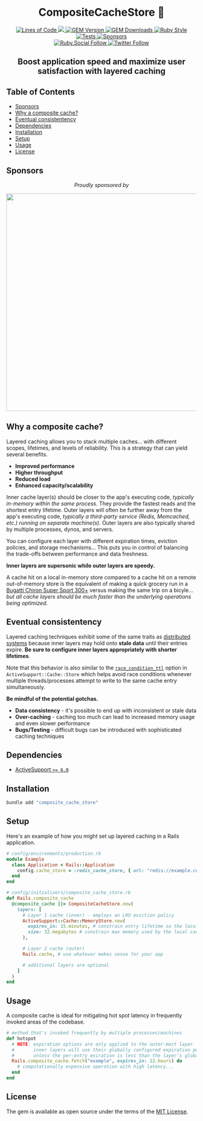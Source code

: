 <p align="center">
  <h1 align="center">CompositeCacheStore 🚀</h1>
  <p align="center">
    <a href="http://blog.codinghorror.com/the-best-code-is-no-code-at-all/">
      <img alt="Lines of Code" src="https://img.shields.io/badge/loc-119-47d299.svg" />
    </a>
    <a href="https://codeclimate.com/github/hopsoft/composite_cache_store/maintainability">
      <img src="https://api.codeclimate.com/v1/badges/80bcd3acced072534a3a/maintainability" />
    </a>
    <a href="https://rubygems.org/gems/composite_cache_store">
      <img alt="GEM Version" src="https://img.shields.io/gem/v/composite_cache_store?color=168AFE&include_prereleases&logo=ruby&logoColor=FE1616">
    </a>
    <a href="https://rubygems.org/gems/composite_cache_store">
      <img alt="GEM Downloads" src="https://img.shields.io/gem/dt/composite_cache_store?color=168AFE&logo=ruby&logoColor=FE1616">
    </a>
    <a href="https://github.com/testdouble/standard">
      <img alt="Ruby Style" src="https://img.shields.io/badge/style-standard-168AFE?logo=ruby&logoColor=FE1616" />
    </a>
    <a href="https://github.com/hopsoft/composite_cache_store/actions/workflows/tests.yml">
      <img alt="Tests" src="https://github.com/hopsoft/composite_cache_store/actions/workflows/tests.yml/badge.svg" />
    </a>
    <a href="https://github.com/sponsors/hopsoft">
      <img alt="Sponsors" src="https://img.shields.io/github/sponsors/hopsoft?color=eb4aaa&logo=GitHub%20Sponsors" />
    </a>
    <br>
    <a href="https://ruby.social/@hopsoft">
      <img alt="Ruby.Social Follow" src="https://img.shields.io/mastodon/follow/000008274?domain=https%3A%2F%2Fruby.social&label=%40hopsoft&style=social">
    </a>
    <a href="https://twitter.com/hopsoft">
      <img alt="Twitter Follow" src="https://img.shields.io/twitter/url?label=%40hopsoft&style=social&url=https%3A%2F%2Ftwitter.com%2Fhopsoft">
    </a>
  </p>
  <h2 align="center">Boost application speed and maximize user satisfaction with layered caching</h2>
</p>

<!-- Tocer[start]: Auto-generated, don't remove. -->

## Table of Contents

  - [Sponsors](#sponsors)
  - [Why a composite cache?](#why-a-composite-cache)
  - [Eventual consistentency](#eventual-consistentency)
  - [Dependencies](#dependencies)
  - [Installation](#installation)
  - [Setup](#setup)
  - [Usage](#usage)
  - [License](#license)

<!-- Tocer[finish]: Auto-generated, don't remove. -->

## Sponsors

<p align="center">
  <em>Proudly sponsored by</em>
</p>
<p align="center">
  <a href="https://www.clickfunnels.com?utm_source=hopsoft&utm_medium=open-source&utm_campaign=composite_cache_store">
    <img src="https://images.clickfunnel.com/uploads/digital_asset/file/176632/clickfunnels-dark-logo.svg" width="575" />
  </a>
</p>

## Why a composite cache?

Layered caching allows you to stack multiple caches... with different scopes, lifetimes, and levels of reliability.
This is a strategy that can yield several benefits.

- __Improved performance__
- __Higher throughput__
- __Reduced load__
- __Enhanced capacity/scalability__

Inner cache layer(s) should be closer to the app's executing code, _typically in-memory within the same process_.
They provide the fastest reads and the shortest entry lifetime.
Outer layers will often be further away from the app's executing code,
_typically a third-party service (Redis, Memcached, etc.) running on separate machine(s)._
Outer layers are also typically shared by multiple processes, dynos, and servers.

You can configure each layer with different expiration times, eviction policies, and storage mechanisms...
This puts you in control of balancing the trade-offs between performance and data freshness.

__Inner layers are supersonic while outer layers are speedy.__

A cache hit on a local in-memory store compared to a cache hit on a remote out-of-memory store
is the equivalent of making a quick grocery run in a
[Bugatti Chiron Super Sport 300+](https://www.bugatti.com/models/chiron-models/chiron-super-sport-300/)
versus making the same trip on a bicyle...
_but all cache layers should be much faster than the underlying operations being optimized._

## Eventual consistentency

Layered caching techniques exhibit some of the same traits as [distributed systems](https://en.wikipedia.org/wiki/Eventual_consistency)
because inner layers may hold onto __stale data__ until their entries expire.
__Be sure to configure inner layers appropriately with shorter lifetimes__.

Note that this behavior is also similar to the
[`race_condition_ttl`](https://api.rubyonrails.org/classes/ActiveSupport/Cache/Store.html#method-i-fetch-label-Options)
option in `ActiveSupport::Cache::Store` which helps avoid race conditions whenever multiple threads/processes attempt to write to the same cache entry simultaneously.

__Be mindful of the potential gotchas.__

- __Data consistency__ - it's possible to end up with inconsistent or stale data
- __Over-caching__ - caching too much can lead to increased memory usage and even slower performance
- __Bugs/Testing__ - difficult bugs can be introduced with sophisticated caching techniques

## Dependencies

- [ActiveSupport `>= 6.0`](https://github.com/rails/rails/tree/main/activesupport)

## Installation

```sh
bundle add "composite_cache_store"
```

## Setup

Here's an example of how you might set up layered caching in a Rails application.

```ruby
# config/environments/production.rb
module Example
  class Application < Rails::Application
    config.cache_store = :redis_cache_store, { url: "redis://example.com:6379/1" }
  end
end
```

```ruby
# config/initializers/composite_cache_store.rb
def Rails.composite_cache
  @composite_cache ||= CompositeCacheStore.new(
    layers: [
      # Layer 1 cache (inner) - employs an LRU eviction policy
      ActiveSupport::Cache::MemoryStore.new(
        expires_in: 15.minutes, # constrain entry lifetime so the local cache doesn't drift out of sync
        size: 32.megabytes # constrain max memory used by the local cache
      ),

      # Layer 2 cache (outer)
      Rails.cache, # use whatever makes sense for your app

      # additional layers are optional
    ]
  )
end
```

## Usage

A composite cache is ideal for mitigating hot spot latency in frequently invoked areas of the codebase.

```ruby
# method that's invoked frequently by multiple processes/machines
def hotspot
  # NOTE: expiration options are only applied to the outer-most layer
  #       inner layers will use their globally configured expiration policy
  #       unless the per-entry exiration is less than the layer's global policy
  Rails.composite_cache.fetch("example", expires_in: 12.hours) do
    # computationally expensive operation with high latency...
  end
end
```

## License

The gem is available as open source under the terms of the [MIT License](https://opensource.org/licenses/MIT).
